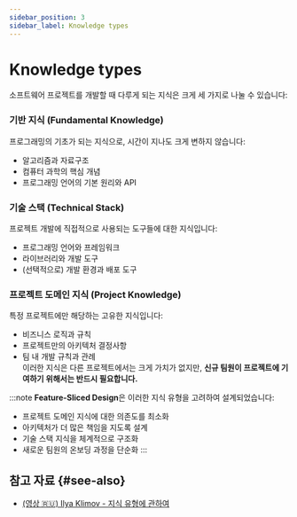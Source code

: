 ```yaml
---
sidebar_position: 3
sidebar_label: Knowledge types
---
```


# Knowledge types

소프트웨어 프로젝트를 개발할 때 다루게 되는 지식은 크게 세 가지로 나눌 수 있습니다:

### 기반 지식 (Fundamental Knowledge)
프로그래밍의 기초가 되는 지식으로, 시간이 지나도 크게 변하지 않습니다:
- 알고리즘과 자료구조
- 컴퓨터 과학의 핵심 개념
- 프로그래밍 언어의 기본 원리와 API

### 기술 스택 (Technical Stack)
프로젝트 개발에 직접적으로 사용되는 도구들에 대한 지식입니다:
- 프로그래밍 언어와 프레임워크
- 라이브러리와 개발 도구
- (선택적으로) 개발 환경과 배포 도구

### 프로젝트 도메인 지식 (Project Knowledge)
특정 프로젝트에만 해당하는 고유한 지식입니다:
- 비즈니스 로직과 규칙
- 프로젝트만의 아키텍처 결정사항
- 팀 내 개발 규칙과 관례  
이러한 지식은 다른 프로젝트에서는 크게 가치가 없지만, **신규 팀원이 프로젝트에 기여하기 위해서는 반드시 필요합니다.**

:::note
**Feature-Sliced Design**은 이러한 지식 유형을 고려하여 설계되었습니다:
- 프로젝트 도메인 지식에 대한 의존도를 최소화
- 아키텍처가 더 많은 책임을 지도록 설계
- 기술 스택 지식을 체계적으로 구조화
- 새로운 팀원의 온보딩 과정을 단순화
:::


## 참고 자료 {#see-also}

- [(영상 🇷🇺) Ilya Klimov - 지식 유형에 관하여][ext-klimov]

[ext-klimov]: https://youtu.be/4xyb_tA-uw0?t=249


